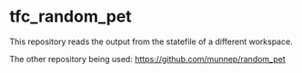 # tfc_random_pet

This repository reads the output from the statefile of a different workspace.  

The other repository being used: https://github.com/munnep/random_pet

